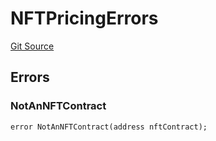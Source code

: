 # NFTPricingErrors
[Git Source](https://github.com/thrackle-io/Tron_Internal/blob/de9d46fc7f857fca8d253f1ed09221b1c3873dd9/src/interfaces/IErrors.sol)


## Errors
### NotAnNFTContract

```solidity
error NotAnNFTContract(address nftContract);
```

